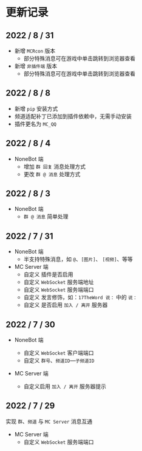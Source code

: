 # 更新记录

## 2022 / 8 / 31

- 新增 `MCRcon` 版本
    - 部分特殊消息可在游戏中单击跳转到浏览器查看
- 新增 `非插件端` 版本
    - 部分特殊消息可在游戏中单击跳转到浏览器查看

## 2022 / 8 / 8

- 新增 `pip` 安装方式
- 频道适配补丁已添加到插件依赖中，无需手动安装
- 插件更名为 `MC_QQ`

## 2022 / 8 / 4

- NoneBot 端
    - 增加 `群 回复` 消息处理方式
    - 更改 `群 @ 消息` 处理方式

## 2022 / 8 / 3

- NoneBot 端
    - `群 @ 消息` 简单处理

## 2022 / 7 / 31

- NoneBot 端
    - 半支持特殊消息，如 `@`、`[图片]`、 `[视频]`、等等
- MC Server 端
    - 自定义 插件是否启用
    - 自定义 `WebSocket` 服务端地址
    - 自定义 `WebSocket` 服务端端口
    - 自定义 发言修饰，如：`17TheWord 说：` 中的 `说：`
    - 自定义 是否启用 `加入 / 离开` 服务器

## 2022 / 7 / 30

- NoneBot 端
    - 自定义 `WebSocket` 客户端端口
    - 自定义 `群号`、`频道ID`—`子频道ID`

- MC Server 端
    - 自定义启用 `加入 / 离开` 服务器提示

## 2022 / 7 / 29

实现 `群`、`频道` 与 `MC Server` 消息互通

- MC Server 端
    - 自定义 `WebSocket` 服务端端口
